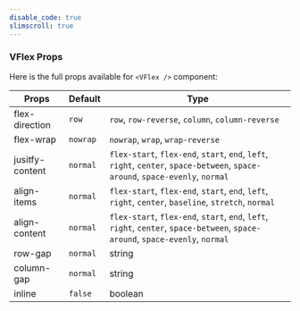 ```yaml
---
disable_code: true
slimscroll: true
---
```


### VFlex Props

Here is the full props available for `<VFlex />` component:

| Props           | Default                                 | Type                                                                                                                           |
| --------------- | --------------------------------------- | ------------------------------------------------------------------------------------------------------------------------------ |
| flex-direction  | <span class="is-string">`row`</span>    | `row`, `row-reverse`, `column`, `column-reverse`                                                                               |
| flex-wrap       | <span class="is-string">`nowrap`</span> | `nowrap`, `wrap`, `wrap-reverse`                                                                                               |
| jusitfy-content | <span class="is-string">`normal`</span> | `flex-start`, `flex-end`, `start`, `end`, `left`, `right`, `center`, `space-between`, `space-around`, `space-evenly`, `normal` |
| align-items     | <span class="is-string">`normal`</span> | `flex-start`, `flex-end`, `start`, `end`, `left`, `right`, `center`, `baseline`, `stretch`, `normal`                           |
| align-content   | <span class="is-string">`normal`</span> | `flex-start`, `flex-end`, `start`, `end`, `left`, `right`, `center`, `space-between`, `space-around`, `space-evenly`, `normal` |
| row-gap         | <span class="is-string">`normal`</span> | string                                                                                                                         |
| column-gap      | <span class="is-string">`normal`</span> | string                                                                                                                         |
| inline          | <span class="is-boolean">`false`</span> | boolean                                                                                                                        |
